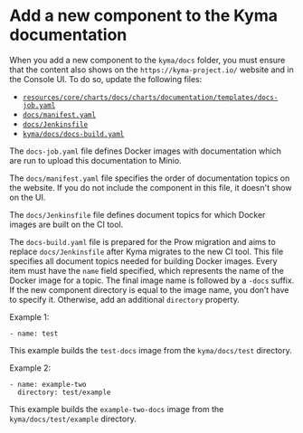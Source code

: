 # Add a new component to the Kyma documentation

When you add a new component to the `kyma/docs` folder, you must ensure that the content also shows on the `https://kyma-project.io/` website and in the Console UI. To do so, update the following files:

- [`resources/core/charts/docs/charts/documentation/templates/docs-job.yaml`](https://github.com/kyma-project/kyma/blob/master/resources/core/charts/docs/charts/documentation/templates/docs-job.yaml)
- [`docs/manifest.yaml`](https://github.com/kyma-project/kyma/blob/master/docs/manifest.yaml)
- [`docs/Jenkinsfile`](https://github.com/kyma-project/kyma/blob/master/docs/Jenkinsfile)
- [`kyma/docs/docs-build.yaml`](https://github.com/kyma-project/kyma/blob/master/docs/docs-build.yaml)

The `docs-job.yaml` file defines Docker images with documentation which are run to upload this documentation to Minio.

The `docs/manifest.yaml` file specifies the order of documentation topics on the website. If you do not include the component in this file, it doesn't show on the UI.

The `docs/Jenkinsfile` file defines document topics for which Docker images are built on the CI tool.

The `docs-build.yaml` file is prepared for the Prow migration and aims to replace `docs/Jenkinsfile` after Kyma migrates to the new CI tool. This file specifies all document topics needed for building Docker images. Every item must have the `name` field specified, which represents the name of the Docker image for a topic. The final image name is followed by a `-docs` suffix. If the new component directory is equal to the image name, you don’t have to specify it. Otherwise, add an additional `directory` property.

Example 1:
```
- name: test
```

This example builds the `test-docs` image from the `kyma/docs/test` directory.


Example 2:
```
- name: example-two
  directory: test/example
```

This example builds the `example-two-docs` image from the `kyma/docs/test/example` directory.
